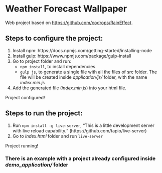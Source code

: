 # Weather Forecast Wallpaper
Web project based on https://github.com/codrops/RainEffect.

<h2>Steps to configure the project:</h2>
<ol>
  <li>Install npm: https://docs.npmjs.com/getting-started/installing-node</li>
  <li>Install gulp: https://www.npmjs.com/package/gulp-install</li>
  <li>Go to project folder and run:
    <ul>
      <li><code>npm install</code>, to install dependencies</li>
      <li><code>gulp js</code>, to generate a single file with all the files of src folder. The file will be created inside <i>application/js/</i> folder, with the name <i>index.min.js</i></li>
    </ul>
  </li>
  <li>Add the generated file (<i>index.min.js</i>) into your html file.</li>
</ol>
Project configured!

<h2>Steps to run the project:</h2>
<ol>
  <li>Run <code>npm install -g live-server</code>, <q>This is a little development server with live reload capability.</q> (https://github.com/tapio/live-server)</li>
  <li>Go to <i>index.html</i> folder and run <code>live-server</code></li>
</ol>
Project running!

<h3>
There is an example with a project already configured inside <i>demo_application/</i> folder
</h3>
